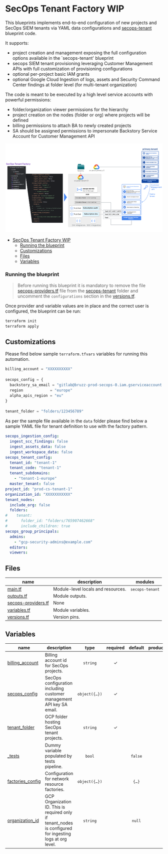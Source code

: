 # SecOps Tenant Factory WIP

This blueprints implements end-to-end configuration of new projects and SecOps SIEM tenants via YAML data configurations and [secops-tenant](../secops-tenant) blueprint code.

It supports:
- project creation and management exposing the full configuration options available in the `secops-tenant' blueprint
- secops SIEM tenant provisioning leveraging Customer Management APIs with full customization of provisioning configurations
- optional per-project basic IAM grants
- optional Google Cloud Ingestion of logs, assets and Security Command Center findings at folder level (for multi-tenant organization) 

The code is meant to be executed by a high level service accounts with powerful permissions:
- folder/organization viewer permissions for the hierarchy
- project creation on the nodes (folder or org) where projects will be defined
- billing permissions to attach BA to newly created projects
- SA should be assigned permissions to impersonate Backstory Service Account for Customer Management API

<p align="center">
  <img src="images/diagram.png" alt="SecOps Tenant Factory">
</p>

<!-- BEGIN TOC -->
* [SecOps Tenant Factory WIP](#secops-tenant-factory-wip)
    * [Running the blueprint](#running-the-blueprint)
  * [Customizations](#customizations)
  * [Files](#files)
  * [Variables](#variables)
<!--END TOC -->

### Running the blueprint

> Before running this blueprint it is mandatory to remove the file [secops-providers.tf](../secops-tenant/secops-providers.tf) file from the [secops-tenant](../secops-tenant) folder and uncomment the `configurations` section in the [versions.tf](../secops-tenant/versions.tf).  

Once provider and variable values are in place and the correct user is configured, the blueprint can be run:

```bash
terraform init
terraform apply
```

## Customizations

Please find below sample `terraform.tfvars` variables for running this automation.

```terraform
billing_account = "XXXXXXXXXX"

secops_config = {
  backstory_sa_email = "gitlab@bruzz-prod-secops-0.iam.gserviceaccount.com"
  region            = "europe"
  alpha_apis_region = "eu"
}

tenant_folder = "folders/123456789"
```

As per the sample file available in the `data` folder please find below a sample YAML file for tenant definition to use with the factory pattern.

```yaml
secops_ingestion_config:
  ingest_scc_findings: false
  ingest_assets_data: false
  ingest_workspace_data: false
secops_tenant_config:
  tenant_id: "tenant-1"
  tenant_code: "tenant-1"
  tenant_subdomains:
    - "tenant-1-europe"
  master_tenant: false
project_id: "prod-cs-tenant-1"
organization_id: "XXXXXXXXXXX"
tenant_nodes:
  include_org: false
  folders:
#    tenant:
#      folder_id: "folders/765907462668"
#      include_children: true
secops_group_principals:
  admins:
    - "gcp-security-admins@example.com"
  editors:
  viewers:
```

<!-- TFDOC OPTS files:1 show_extra:1 exclude:3-secops-dev-providers.tf -->
<!-- BEGIN TFDOC -->
## Files

| name | description | modules |
|---|---|---|
| [main.tf](./main.tf) | Module-level locals and resources. | <code>secops-tenant</code> |
| [outputs.tf](./outputs.tf) | Module outputs. |  |
| [secops-providers.tf](./secops-providers.tf) | None |  |
| [variables.tf](./variables.tf) | Module variables. |  |
| [versions.tf](./versions.tf) | Version pins. |  |

## Variables

| name | description | type | required | default | producer |
|---|---|:---:|:---:|:---:|:---:|
| [billing_account](variables.tf#L23) | Billing account id for SecOps projects. | <code>string</code> | ✓ |  |  |
| [secops_config](variables.tf#L58) | SecOps configuration including customer management API key SA email. | <code title="object&#40;&#123;&#10;  backstory_sa_email &#61; string&#10;  region             &#61; string&#10;  alpha_apis_region  &#61; string&#10;&#125;&#41;">object&#40;&#123;&#8230;&#125;&#41;</code> | ✓ |  |  |
| [tenant_folder](variables.tf#L68) | GCP folder hosting SecOps tenant projects. | <code>string</code> | ✓ |  |  |
| [_tests](variables.tf#L17) | Dummy variable populated by tests pipeline. | <code>bool</code> |  | <code>false</code> |  |
| [factories_config](variables.tf#L29) | Configuration for network resource factories. | <code title="object&#40;&#123;&#10;  data_folder           &#61; optional&#40;string, &#34;data&#34;&#41;&#10;  dns_policy_rules_file &#61; optional&#40;string, &#34;data&#47;dns-policy-rules.yaml&#34;&#41;&#10;  firewall_policy_name  &#61; optional&#40;string, &#34;net-default&#34;&#41;&#10;  tenants_folder        &#61; optional&#40;string, &#34;data&#47;tenants&#34;&#41;&#10;&#125;&#41;">object&#40;&#123;&#8230;&#125;&#41;</code> |  | <code title="&#123;&#10;  data_folder           &#61; &#34;data&#34;&#10;  dns_policy_rules_file &#61; &#34;data&#47;dns-policy-rules.yaml&#34;&#10;&#125;">&#123;&#8230;&#125;</code> |  |
| [organization_id](variables.tf#L52) | GCP Organization ID. This is required only if tenant_nodes is configured for ingesting logs at org level. | <code>string</code> |  | <code>null</code> |  |
<!-- END TFDOC -->
